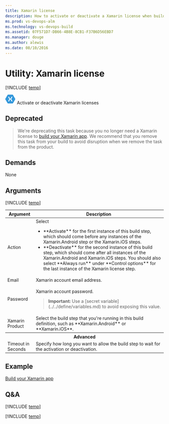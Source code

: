 ```yaml
---
title: Xamarin license
description: How to activate or deactivate a Xamarin license when building code in Visual Studio Team Services
ms.prod: vs-devops-alm
ms.technology: vs-devops-build
ms.assetid: 07F571D7-DB66-4B8E-8CB1-F37B6D56EBD7
ms.manager: douge
ms.author: alewis
ms.date: 08/10/2016
---
```


# Utility: Xamarin license

[!INCLUDE [temp](../../_shared/version-tfs-2015-rtm.md)]

![](_img/xamarin-license.png) Activate or deactivate Xamarin licenses

## Deprecated

> We're deprecating this task because you no longer need a Xamarin license to [build your Xamarin app](../../apps/mobile/xamarin.md). We recommend that you remove this task from your build to avoid disruption when we remove the task from the product.

## Demands

None


## Arguments

<table>
<thead>
<tr>
<th>Argument</th>
<th>Description</th>
</tr>
</thead>
<tr>
<td>Action</td>
<td>
Select
<ul>
<li>**Activate** for the first instance of this build step, which should come before any instances of the Xamarin.Android step or the Xamarin.iOS steps.</li>
<li>**Deactivate** for the second instance of this build step, which should come after all instances of the Xamarin.Android and Xamarin.iOS steps. You should also select **Always run** under **Control options** for the last instance of the Xamarin license step.</li>
</ul>
</td>
</tr>
<tr>
<td>Email</td>
<td>
Xamarin account email address.</td>
</tr>
<tr>
<td>Password</td>
<td>
<p>Xamarin account password.</p>
<blockquote><strong>Important: </strong> Use a [secret variable](../../define/variables.md) to avoid exposing this value.</blockquote>
</td>
</tr>
<tr>
<td>Xamarin Product</td>
<td>
Select the build step that you're running in this build definition, such as **Xamarin.Android** or **Xamarin.iOS**.
</td>
</tr>
<tr>
<th style="text-align: center" colspan="2">Advanced</th>
</tr>
<tr>
<td>Timeout in Seconds</td>
<td>
Specify how long you want to allow the build step to wait for the activation or deactivation. 
</td>
</tr>

[!INCLUDE [temp](../_shared/control-options-arguments.md)]
</table>


## Example 

[Build your Xamarin app](../../apps/mobile/xamarin.md)


## Q&A
<!-- BEGINSECTION class="md-qanda" -->

[!INCLUDE [temp](../../_shared/qa-agents.md)]

[!INCLUDE [temp](../../_shared/qa-versions.md)]

<!-- ENDSECTION -->